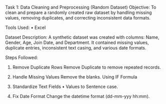 Task 1: Data Cleaning and Preprocessing (Random Dataset)
Objective:
To clean and prepare a randomly created raw dataset by handling missing values, removing
duplicates, and correcting inconsistent data formats.

Tools Used:
• Excel

Dataset Description:
A synthetic dataset was created with columns: Name, Gender, Age, Join Date, and
Department. It contained missing values, duplicate entries, inconsistent text casing, and
various date formats.

Steps Followed:

1. Remove Duplicate Rows
Remove Duplicate to remove repeated records.

2. Handle Missing Values
Remove the blanks. Using IF Formula

3. Standardize Text Fields
• Values to Sentence case.

4. Fix Date Format
Change the datetime format (dd-mm-yyy hh:mm).
